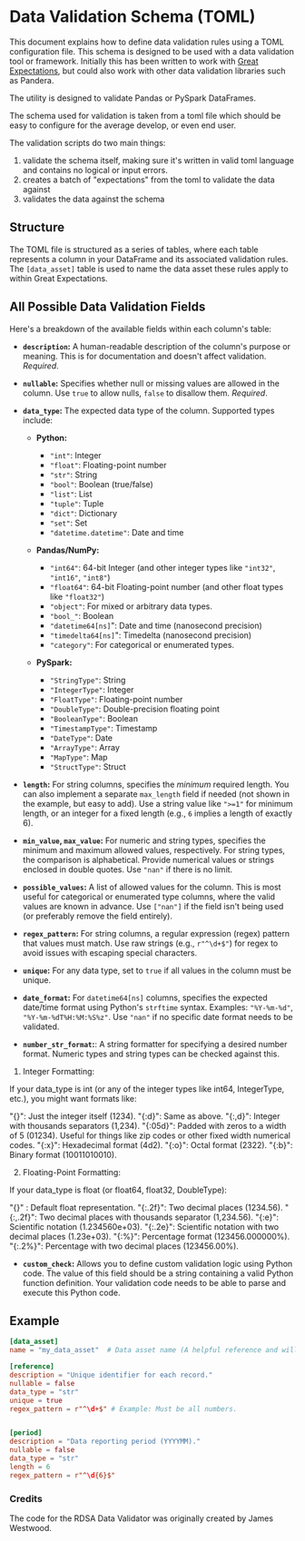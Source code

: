# Data Validation Schema (TOML)

This document explains how to define data validation rules using a TOML configuration file. This schema is designed to be used with a data validation tool or framework. Initially this has been written to work with [Great Expectations](https://greatexpectations.io/), but could also work with other data validation libraries such as Pandera. 

The utility is designed to validate Pandas or PySpark DataFrames.

The schema used for validation is taken from a toml file which should be easy to configure for the average develop, or even end user. 

The validation scripts do two main things:
1) validate the schema itself, making sure it's written in valid toml language and contains no logical or input errors. 
2) creates a batch of "expectations" from the toml to validate the data against
3) validates the data against the schema

## Structure

The TOML file is structured as a series of tables, where each table represents a column in your DataFrame and its associated validation rules. The `[data_asset]` table is used to name the data asset these rules apply to within Great Expectations.


## All Possible Data Validation Fields

Here's a breakdown of the available fields within each column's table:

* **`description`:** A human-readable description of the column's purpose or meaning.  This is for documentation and doesn't affect validation. *Required*.

* **`nullable`:**  Specifies whether null or missing values are allowed in the column.  Use `true` to allow nulls, `false` to disallow them. *Required*.

* **`data_type`:** The expected data type of the column. Supported types include:

    * **Python:**
        * `"int"`: Integer
        * `"float"`: Floating-point number
        * `"str"`: String
        * `"bool"`: Boolean (true/false)
        * `"list"`: List
        * `"tuple"`: Tuple
        * `"dict"`: Dictionary
        * `"set"`: Set
        * `"datetime.datetime"`: Date and time

    * **Pandas/NumPy:**
        * `"int64"`: 64-bit Integer  (and other integer types like `"int32"`, `"int16"`, `"int8"`)
        * `"float64"`: 64-bit Floating-point number (and other float types like `"float32"`)
        * `"object"`:  For mixed or arbitrary data types.
        * `"bool_"`: Boolean
        * `"datetime64[ns]`": Date and time (nanosecond precision)
        * `"timedelta64[ns]`": Timedelta (nanosecond precision)
        * `"category"`:  For categorical or enumerated types.

    * **PySpark:**
        * `"StringType"`: String
        * `"IntegerType"`: Integer
        * `"FloatType"`: Floating-point number
        * `"DoubleType"`: Double-precision floating point
        * `"BooleanType"`: Boolean
        * `"TimestampType"`: Timestamp
        * `"DateType"`: Date
        * `"ArrayType"`: Array
        * `"MapType"`: Map
        * `"StructType"`: Struct

* **`length`:** For string columns, specifies the *minimum* required length. You can also implement a separate `max_length` field if needed (not shown in the example, but easy to add). Use a string value like `">=1"` for minimum length, or an integer for a fixed length (e.g., `6` implies a length of exactly 6).

* **`min_value`, `max_value`:**  For numeric and string types, specifies the minimum and maximum allowed values, respectively.  For string types, the comparison is alphabetical. Provide numerical values or strings enclosed in double quotes.  Use `"nan"` if there is no limit.

* **`possible_values`:** A list of allowed values for the column. This is most useful for categorical or enumerated type columns, where the valid values are known in advance.  Use `["nan"]` if the field isn't being used (or preferably remove the field entirely).

* **`regex_pattern`:**  For string columns, a regular expression (regex) pattern that values must match.  Use raw strings (e.g., `r"^\d+$"`) for regex to avoid issues with escaping special characters.

* **`unique`:** For any data type, set to `true` if all values in the column must be unique.

* **`date_format`:** For `datetime64[ns]` columns, specifies the expected date/time format using Python's `strftime` syntax.  Examples: `"%Y-%m-%d"`, `"%Y-%m-%dT%H:%M:%S%z"`. Use `"nan"` if no specific date format needs to be validated.

* **`number_str_format`:**: A string formatter for specifying a desired number format. Numeric types and string types can be checked against this. 

1. Integer Formatting:

If your data_type is int (or any of the integer types like int64, IntegerType, etc.), you might want formats like:

"{}": Just the integer itself (1234).
"{:d}": Same as above.
"{:,d}": Integer with thousands separators (1,234).
"{:05d}": Padded with zeros to a width of 5 (01234). Useful for things like zip codes or other fixed width numerical codes.
"{:x}": Hexadecimal format (4d2).
"{:o}": Octal format (2322).
"{:b}": Binary format (10011010010).

2. Floating-Point Formatting:

If your data_type is float (or float64, float32, DoubleType):

"{}" : Default float representation.
"{:.2f}": Two decimal places (1234.56).
"{:,.2f}": Two decimal places with thousands separator (1,234.56).
"{:e}": Scientific notation (1.234560e+03).
"{:.2e}": Scientific notation with two decimal places (1.23e+03).
"{:%}": Percentage format (123456.000000%).
"{:.2%}": Percentage with two decimal places (123456.00%).

* **`custom_check`:**  Allows you to define custom validation logic using Python code. The value of this field should be a string containing a valid Python function definition.  Your validation code needs to be able to parse and execute this Python code.


## Example

```toml
[data_asset]
name = "my_data_asset"  # Data asset name (A helpful reference and will be used in Great Expectations).

[reference]
description = "Unique identifier for each record."
nullable = false
data_type = "str"
unique = true
regex_pattern = r"^\d+$" # Example: Must be all numbers.


[period]
description = "Data reporting period (YYYYMM)."
nullable = false
data_type = "str"
length = 6
regex_pattern = r"^\d{6}$"
```

### Credits

The code for the RDSA Data Validator was originally created by James Westwood.